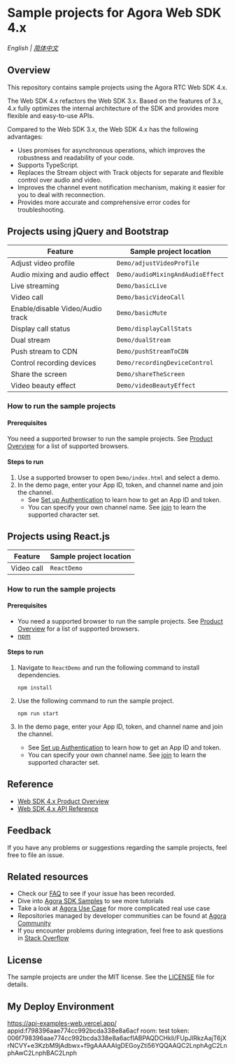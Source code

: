 # Sample projects for Agora Web SDK 4.x

_English | [简体中文](README.cn.md)_

## Overview

This repository contains sample projects using the Agora RTC Web SDK 4.x.

The Web SDK 4.x refactors the Web SDK 3.x. Based on the features of 3.x, 4.x fully optimizes the internal architecture of the SDK and provides more flexible and easy-to-use APIs.

Compared to the Web SDK 3.x, the Web SDK 4.x has the following advantages:

- Uses promises for asynchronous operations, which improves the robustness and readability of your code.
- Supports TypeScript.
- Replaces the Stream object with Track objects for separate and flexible control over audio and video.
- Improves the channel event notification mechanism, making it easier for you to deal with reconnection.
- Provides more accurate and comprehensive error codes for troubleshooting.

## Projects using jQuery and Bootstrap

| Feature                          | Sample project location          |
| -------------------------------- | -------------------------------- |
| Adjust video profile             | `Demo/adjustVideoProfile`        |
| Audio mixing and audio effect    | `Demo/audioMixingAndAudioEffect` |
| Live streaming                   | `Demo/basicLive`                 |
| Video call                       | `Demo/basicVideoCall`            |
| Enable/disable Video/Audio track | `Demo/basicMute`                 |
| Display call status              | `Demo/displayCallStats`          |
| Dual stream                      | `Demo/dualStream`                |
| Push stream to CDN               | `Demo/pushStreamToCDN`           |
| Control recording devices        | `Demo/recordingDeviceControl`    |
| Share the screen                 | `Demo/shareTheScreen`            |
| Video beauty effect              | `Demo/videoBeautyEffect`         |

### How to run the sample projects

#### Prerequisites

You need a supported browser to run the sample projects. See [Product Overview](https://docs.agora.io/en/Interactive%20Broadcast/product_live?platform=Web#compatibility) for a list of supported browsers.

#### Steps to run

1. Use a supported browser to open `Demo/index.html` and select a demo.
2. In the demo page, enter your App ID, token, and channel name and join the channel.
   - See [Set up Authentication](https://docs.agora.io/en/Agora%20Platform/token) to learn how to get an App ID and token.
   - You can specify your own channel name. See [join](https://docs.agora.io/en/Interactive%20Broadcast/API%20Reference/web_ng/interfaces/iagorartcclient.html#join) to learn the supported character set.

## Projects using React.js

| Feature    | Sample project location |
| ---------- | ----------------------- |
| Video call | `ReactDemo`             |

### How to run the sample projects

#### Prerequisites

- You need a supported browser to run the sample projects. See [Product Overview](https://docs.agora.io/en/Interactive%20Broadcast/product_live?platform=Web#compatibility) for a list of supported browsers.
- [npm](https://www.npmjs.com/)

#### Steps to run

1. Navigate to `ReactDemo` and run the following command to install dependencies.

   ```shell
   npm install
   ```

2. Use the following command to run the sample project.

   ```shell
   npm run start
   ```

3. In the demo page, enter your App ID, token, and channel name and join the channel.
   - See [Set up Authentication](https://docs.agora.io/en/Agora%20Platform/token) to learn how to get an App ID and token.
   - You can specify your own channel name. See [join](https://docs.agora.io/en/Interactive%20Broadcast/API%20Reference/web_ng/interfaces/iagorartcclient.html#join) to learn the supported character set.

## Reference

- [Web SDK 4.x Product Overview](https://docs.agora.io/en/Interactive%20Broadcast/product_live?platform=Web)
- [Web SDK 4.x API Reference](https://docs.agora.io/en/Interactive%20Broadcast/API%20Reference/web_ng/index.html)

## Feedback

If you have any problems or suggestions regarding the sample projects, feel free to file an issue.

## Related resources

- Check our [FAQ](https://docs.agora.io/en/faq) to see if your issue has been recorded.
- Dive into [Agora SDK Samples](https://github.com/AgoraIO) to see more tutorials
- Take a look at [Agora Use Case](https://github.com/AgoraIO-usecase) for more complicated real use case
- Repositories managed by developer communities can be found at [Agora Community](https://github.com/AgoraIO-Community)
- If you encounter problems during integration, feel free to ask questions in [Stack Overflow](https://stackoverflow.com/questions/tagged/agora.io)

## License

The sample projects are under the MIT license. See the [LICENSE](./LICENSE) file for details.

## My Deploy Environment
https://api-examples-web.vercel.app/
appid:f798396aae774cc992bcda338e8a6acf
room: test
token: 006f798396aae774cc992bcda338e8a6acfIABPAQDCHkli/FUpJlRkzAajT6jXrNCVY+e3KzbM9jAdbwx+f9gAAAAAIgDEGoyZti56YQQAAQC2LnphAgC2LnphAwC2LnphBAC2Lnph
